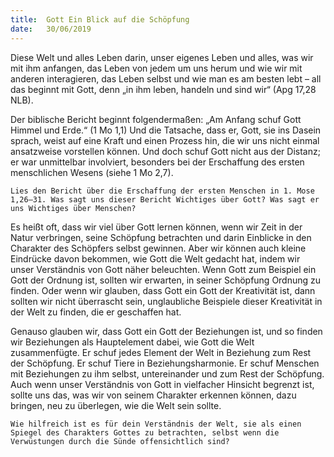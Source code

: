 ```yaml
---
title:  Gott Ein Blick auf die Schöpfung
date:   30/06/2019
---
```


Diese Welt und alles Leben darin, unser eigenes Leben und alles, was wir mit ihm anfangen, das Leben von jedem um uns herum und wie wir mit anderen interagieren, das Leben selbst und wie man es am besten lebt – all das beginnt mit Gott, denn „in ihm leben, handeln und sind wir“ (Apg 17,28 NLB).

Der biblische Bericht beginnt folgendermaßen: „Am Anfang schuf Gott Himmel und Erde.“ (1 Mo 1,1) Und die Tatsache, dass er, Gott, sie ins Dasein sprach, weist auf eine Kraft und einen Prozess hin, die wir uns nicht einmal ansatzweise vorstellen können.
Und doch schuf Gott nicht aus der Distanz; er war unmittelbar involviert, besonders bei der Erschaffung des ersten menschlichen Wesens (siehe 1 Mo 2,7).

`Lies den Bericht über die Erschaffung der ersten Menschen in 1. Mose 1,26–31. Was sagt uns dieser Bericht Wichtiges über Gott? Was sagt er uns Wichtiges über Menschen?`

Es heißt oft, dass wir viel über Gott lernen können, wenn wir Zeit in der Natur verbringen, seine Schöpfung betrachten und darin Einblicke in den Charakter des Schöpfers selbst gewinnen. Aber wir können auch kleine Eindrücke davon bekommen, wie Gott die Welt gedacht hat, indem wir unser Verständnis von Gott näher beleuchten. Wenn Gott zum Beispiel ein Gott der Ordnung ist, sollten wir erwarten, in seiner Schöpfung Ordnung zu finden. Oder wenn wir glauben, dass Gott ein Gott der Kreativität ist, dann sollten wir nicht überrascht sein, unglaubliche Beispiele dieser Kreativität in der Welt zu finden, die er geschaffen hat.

Genauso glauben wir, dass Gott ein Gott der Beziehungen ist, und so finden wir Beziehungen als Hauptelement dabei, wie Gott die Welt zusammenfügte. Er schuf jedes Element der Welt in Beziehung zum Rest der Schöpfung. Er schuf Tiere in Beziehungsharmonie. Er schuf Menschen mit Beziehungen zu ihm selbst, untereinander und zum Rest der Schöpfung.
Auch wenn unser Verständnis von Gott in vielfacher Hinsicht begrenzt ist, sollte uns das, was wir von seinem Charakter erkennen können, dazu bringen, neu zu überlegen, wie die Welt sein sollte.

`Wie hilfreich ist es für dein Verständnis der Welt, sie als einen Spiegel des Charakters Gottes zu betrachten, selbst wenn die Verwüstungen durch die Sünde offensichtlich sind?`
